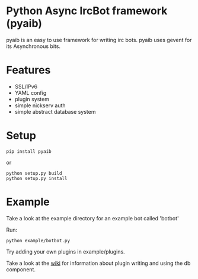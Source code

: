 Python Async IrcBot framework (pyaib)
=====================================

pyaib is an easy to use framework for writing irc bots. pyaib uses gevent
for its Asynchronous bits.

Features
========
* SSL/IPv6
* YAML config
* plugin system
* simple nickserv auth
* simple abstract database system

Setup
=====
<pre><code>pip install pyaib</code></pre>

or 
<pre><code>python setup.py build
python setup.py install</code></pre>

Example
========

Take a look at the example directory for an example bot called 'botbot'

Run:
<pre><code>python example/botbot.py</code></pre>

Try adding your own plugins in example/plugins.

Take a look at the [wiki](https://github.com/facebook/pyaib/wiki) for information about plugin writing and using the db component. 
